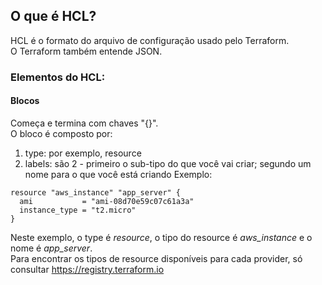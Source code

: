 ## O que é HCL?

HCL é o formato do arquivo de configuração usado pelo Terraform.  
O Terraform também entende JSON.  

### Elementos do HCL:

#### Blocos

Começa e termina com chaves "{}".  
O bloco é composto por:
1. type: por exemplo, resource
2. labels: são 2 - primeiro o sub-tipo do que você vai criar; segundo um nome para o que você está criando
Exemplo:  
```
resource "aws_instance" "app_server" {
  ami           = "ami-08d70e59c07c61a3a"
  instance_type = "t2.micro"
}
```
Neste exemplo, o type é *resource*, o tipo do resource é *aws_instance* e o nome é *app_server*.  
Para encontrar os tipos de resource disponíveis para cada provider, só consultar <https://registry.terraform.io>  
